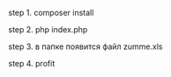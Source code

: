 step 1. composer install

step 2. php index.php

step 3. в папке появится файл zumme.xls

step 4. profit